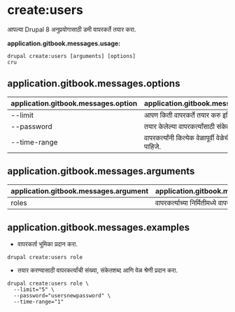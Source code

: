 # create:users
आपल्या Drupal 8 अनुप्रयोगासाठी डमी वापरकर्ते तयार करा.

**application.gitbook.messages.usage:**
```
drupal create:users [arguments] [options]
cru
```

## application.gitbook.messages.options
application.gitbook.messages.option | application.gitbook.messages.details
-------|-------------
--limit | आपण किती वापरकर्ते तयार करु इच्छिता?
--password | तयार केलेल्या वापरकर्त्यांसाठी संकेतशब्द.
--time-range | वापरकर्त्यांनी कित्येक वेळापूर्वी वेळेची नोंद केली पाहिजे.

## application.gitbook.messages.arguments
application.gitbook.messages.argument | application.gitbook.messages.details
---------|-------------
roles | वापरकर्त्याच्या निर्मितीमध्ये वापरल्या जाणार्या भूमिका.

## application.gitbook.messages.examples
* वापरकर्ता भूमिका प्रदान करा.
```
drupal create:users role
```
* तयार करण्यासाठी वापरकर्त्यांची संख्या, संकेतशब्द आणि वेळ श्रेणी प्रदान करा.
```
drupal create:users role \
  --limit="5" \
  --password="usersnewpassword" \
  --time-range="1"
```
